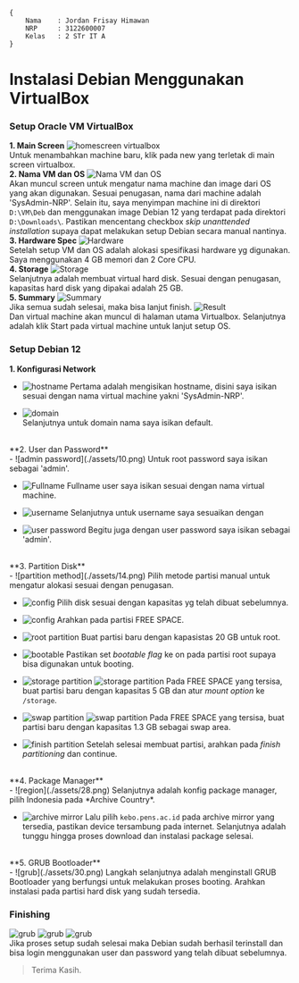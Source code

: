 ```
{
    Nama    : Jordan Frisay Himawan
    NRP     : 3122600007
    Kelas   : 2 STr IT A
}
```

# Instalasi Debian Menggunakan VirtualBox

### Setup Oracle VM VirtualBox
**1. Main Screen**
![homescreen virtualbox](./assets/1.png)<br>
Untuk menambahkan machine baru, klik pada new yang terletak di main screen virtualbox.
<br>
**2. Nama VM dan OS**
![Nama VM dan OS](./assets/2.png)<br>
Akan muncul screen untuk mengatur nama machine dan image dari OS yang akan digunakan. Sesuai penugasan, nama dari machine adalah 'SysAdmin-NRP'. Selain itu, saya menyimpan machine ini di direktori `D:\VM\Deb` dan menggunakan image Debian 12 yang terdapat pada direktori `D:\Downloads\`. Pastikan mencentang checkbox *skip unanttended installation* supaya dapat melakukan setup Debian secara manual nantinya.
<br>
**3. Hardware Spec**
![Hardware](./assets/3.png)<br>
Setelah setup VM dan OS adalah alokasi spesifikasi hardware yg digunakan. Saya menggunakan 4 GB memori dan 2 Core CPU.
<br>
**4. Storage**
![Storage](./assets/4.png)<br>
Selanjutnya adalah membuat virtual hard disk. Sesuai dengan penugasan, kapasitas hard disk yang dipakai adalah 25 GB.
<br>
**5. Summary**
![Summary](./assets/5.png)<br>
Jika semua sudah selesai, maka bisa lanjut finish.
![Result](./assets/6.png)<br>
Dan virtual machine akan muncul di halaman utama Virtualbox. Selanjutnya adalah klik Start pada virtual machine untuk lanjut setup OS.
<br>

### Setup Debian 12
**1. Konfigurasi Network**<br>
- ![hostname](./assets/8.png)
Pertama adalah mengisikan hostname, disini saya isikan sesuai dengan nama virtual machine yakni 'SysAdmin-NRP'.

- ![domain](./assets/9.png)<br>
Selanjutnya untuk domain nama saya isikan default.
<br>
**2. User dan Password**<br>
- ![admin password](./assets/10.png)
Untuk root password saya isikan sebagai 'admin'.

- ![Fullname](./assets/11.png)
Fullname user saya isikan sesuai dengan nama virtual machine.

- ![username](./assets/12.png)
Selanjutnya untuk username saya sesuaikan dengan 

- ![user password](./assets/13.png)
Begitu juga dengan user password saya isikan sebagai 'admin'.
<br>
**3. Partition Disk**<br>
- ![partition method](./assets/14.png)
Pilih metode partisi manual untuk mengatur alokasi sesuai dengan penugasan.

- ![config](./assets/15.png)
Pilih disk sesuai dengan kapasitas yg telah dibuat sebelumnya.

- ![config](./assets/16.png)
Arahkan pada partisi FREE SPACE.

- ![root partition](./assets/18.png)
Buat partisi baru dengan kapasistas 20 GB untuk root.

- ![bootable](./assets/18.png)
Pastikan set *bootable flag* ke on pada partisi root supaya bisa digunakan untuk booting.

- ![storage partition](./assets/23.png)
![storage partition](./assets/24.png)
Pada FREE SPACE yang tersisa, buat partisi baru dengan kapasitas 5 GB dan atur *mount option* ke `/storage`.

- ![swap partition](./assets/25.png)
![swap partition](./assets/26.png)
Pada FREE SPACE yang tersisa, buat partisi baru dengan kapasitas 1.3 GB sebagai swap area.

- ![finish partition](./assets/27.png)
Setelah selesai membuat partisi, arahkan pada *finish partitioning* dan continue.
<br>
**4. Package Manager**<br>
- ![region](./assets/28.png)
Selanjutnya adalah konfig package manager, pilih Indonesia pada *Archive Country*.

- ![archive mirror](./assets/29.png)
Lalu pilih `kebo.pens.ac.id` pada archive mirror yang tersedia, pastikan device tersambung pada internet. Selanjutnya adalah tunggu hingga proses download dan instalasi package selesai.
<br>
**5. GRUB Bootloader**<br>
- ![grub](./assets/30.png)
Langkah selanjutnya adalah menginstall GRUB Bootloader yang berfungsi untuk melakukan proses booting. Arahkan instalasi pada partisi hard disk yang sudah tersedia.
<br>

### Finishing
![grub](./assets/31.png)
![grub](./assets/32.png)
![grub](./assets/33.png)<br>
Jika proses setup sudah selesai maka Debian sudah berhasil terinstall dan bisa login menggunakan user dan password yang telah dibuat sebelumnya.
<br>
> Terima Kasih.
